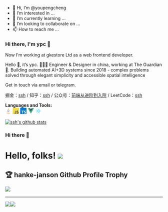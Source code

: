 - 👋 Hi, I’m @youpengcheng
- 👀 I’m interested in ...
- 🌱 I’m currently learning ...
- 💞️ I’m looking to collaborate on ...
- 📫 How to reach me ...

<!---
youpengcheng/youpengcheng is a ✨ special ✨ repository because its `README.md` (this file) appears on your GitHub profile.
You can click the Preview link to take a look at your changes.
--->

   
### Hi there, I'm ypc 👋

Now I'm working at gkestore Ltd as a web frontend developer.

Hello 👋, it’s ypc. 👨🏻‍💻
Engineer & Designer in china, working at The Guardian 📰.
Building automated AI+3D systems since 2018 - complex problems solved through elegant simplicity and accessible spatial intelligence

Get in touch via email or telegram.

掘金：[ssh](https://juejin.im/user/2330620350708823) / 知乎：[ssh](https://www.zhihu.com/people/ssh-fe) / 公众号：[前端从进阶到入院](https://user-gold-cdn.xitu.io/2020/4/5/17149cbcaa96ff26?imageView2/0/w/1280/h/960/format/webp/ignore-error/1) / LeetCode：[ssh](https://leetcode-cn.com/u/ssh-2/)

**Languages and Tools:**  
<code><img height="20" src="https://raw.githubusercontent.com/github/explore/80688e429a7d4ef2fca1e82350fe8e3517d3494d/topics/java/java.png"></code>
<code><img height="20" src="https://raw.githubusercontent.com/github/explore/80688e429a7d4ef2fca1e82350fe8e3517d3494d/topics/javascript/javascript.png"></code>
<code><img height="20" src="https://raw.githubusercontent.com/github/explore/80688e429a7d4ef2fca1e82350fe8e3517d3494d/topics/typescript/typescript.png"></code>
<code><img height="20" src="https://raw.githubusercontent.com/github/explore/80688e429a7d4ef2fca1e82350fe8e3517d3494d/topics/vue/vue.png"></code>
<code><img height="20" src="https://raw.githubusercontent.com/github/explore/80688e429a7d4ef2fca1e82350fe8e3517d3494d/topics/react/react.png"></code>

[![ssh's github stats](https://github-readme-stats.vercel.app/api?username=youpengcheng)](https://github.com/anuraghazra/github-readme-stats)


### Hi there 👋
# Hello, folks! <img src="https://raw.githubusercontent.com/MartinHeinz/MartinHeinz/master/wave.gif" width="30px">
<!--
**hanke-janson/hanke-janson** is a ✨ _special_ ✨ repository because its `README.md` (this file) appears on your GitHub profile.

Here are some ideas to get you started:

- 🔭 I’m currently working on ...
- 🌱 I’m currently learning ...
- 👯 I’m looking to collaborate on ...
- 🤔 I’m looking for help with ...
- 💬 Ask me about ...
- 📫 How to reach me: ...
- 😄 Pronouns: ...
- ⚡ Fun fact: ...
-->
<h2>🏆 hanke-janson Github Profile Trophy</h2>
<img src="https://github-profile-trophy.vercel.app/?username=hanke-janson&column=8"/>

---

<div>
  <img height="170" align="left" src="https://github-readme-stats.vercel.app/api?username=hanke-janson&count_private=true&include_all_commits=true" />
  <img src="https://github-readme-stats.vercel.app/api/top-langs/?username=hanke-janson&layout=compact" />
</div>

